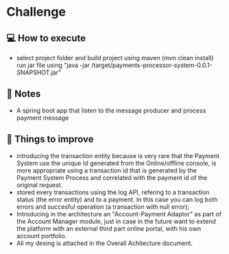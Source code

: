 # Challenge

## :computer: How to execute

 * select project folder and build project using maven (mvn clean install)
   run jar file using "java -jar /target/payments-processor-system-0.0.1-SNAPSHOT.jar" 

## :memo: Notes

 * A spring boot app that listen to the message producer and process payment message

## :pushpin: Things to improve

 * introducing the transaction entity because is very rare that the Payment System use the unique Id generated from the Online/offline console, is more appropriate using a transaction id that is generated by the Payment System Process and correlated with the payment id of the original request.
 * stored every transactions using the log API, refering to a transaction status (the error entity) and to a payment. In this case you can log both errors and succesful operation (a transaction with null error);
 * Introducing in the architecture an "Account-Payment Adaptor" as part of the Account Manager module, just in case in the future want to extend the platform with an external third part online portal, with his own account portfolio.
 * All my desing is attached in the Overall Achitecture document.
